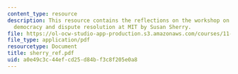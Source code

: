 ```yaml
---
content_type: resource
description: This resource contains the reflections on the workshop on deliberative
  democracy and dispute resolution at MIT by Susan Sherry.
file: https://ol-ocw-studio-app-production.s3.amazonaws.com/courses/11-969-workshop-on-deliberative-democracy-and-dispute-resolution-summer-2005/a0e49c3c44efcd25d84bf3c8f205e0a8_sherry_ref.pdf
file_type: application/pdf
resourcetype: Document
title: sherry_ref.pdf
uid: a0e49c3c-44ef-cd25-d84b-f3c8f205e0a8
---
```

